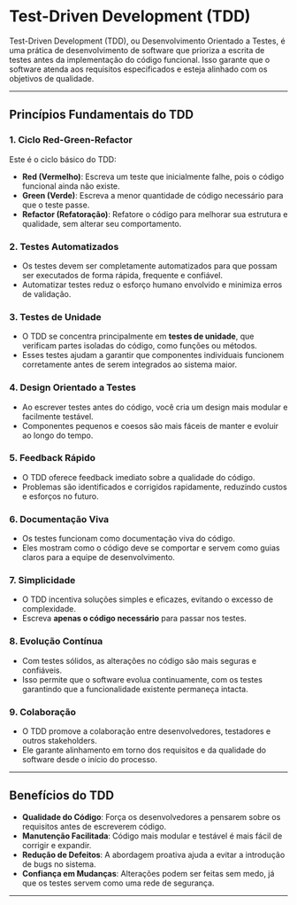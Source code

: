 # **Test-Driven Development (TDD)**

Test-Driven Development (TDD), ou Desenvolvimento Orientado a Testes, é uma prática de desenvolvimento de software que prioriza a escrita de testes antes da implementação do código funcional. Isso garante que o software atenda aos requisitos especificados e esteja alinhado com os objetivos de qualidade.

---

## **Princípios Fundamentais do TDD**

### 1. **Ciclo Red-Green-Refactor**

Este é o ciclo básico do TDD:

- **Red (Vermelho)**: Escreva um teste que inicialmente falhe, pois o código funcional ainda não existe.
- **Green (Verde)**: Escreva a menor quantidade de código necessário para que o teste passe.
- **Refactor (Refatoração)**: Refatore o código para melhorar sua estrutura e qualidade, sem alterar seu comportamento.

### 2. **Testes Automatizados**

- Os testes devem ser completamente automatizados para que possam ser executados de forma rápida, frequente e confiável.
- Automatizar testes reduz o esforço humano envolvido e minimiza erros de validação.

### 3. **Testes de Unidade**

- O TDD se concentra principalmente em **testes de unidade**, que verificam partes isoladas do código, como funções ou métodos.
- Esses testes ajudam a garantir que componentes individuais funcionem corretamente antes de serem integrados ao sistema maior.

### 4. **Design Orientado a Testes**

- Ao escrever testes antes do código, você cria um design mais modular e facilmente testável.
- Componentes pequenos e coesos são mais fáceis de manter e evoluir ao longo do tempo.

### 5. **Feedback Rápido**

- O TDD oferece feedback imediato sobre a qualidade do código.
- Problemas são identificados e corrigidos rapidamente, reduzindo custos e esforços no futuro.

### 6. **Documentação Viva**

- Os testes funcionam como documentação viva do código.
- Eles mostram como o código deve se comportar e servem como guias claros para a equipe de desenvolvimento.

### 7. **Simplicidade**

- O TDD incentiva soluções simples e eficazes, evitando o excesso de complexidade.
- Escreva **apenas o código necessário** para passar nos testes.

### 8. **Evolução Contínua**

- Com testes sólidos, as alterações no código são mais seguras e confiáveis.
- Isso permite que o software evolua continuamente, com os testes garantindo que a funcionalidade existente permaneça intacta.

### 9. **Colaboração**

- O TDD promove a colaboração entre desenvolvedores, testadores e outros stakeholders.
- Ele garante alinhamento em torno dos requisitos e da qualidade do software desde o início do processo.

---

## **Benefícios do TDD**

- **Qualidade do Código**: Força os desenvolvedores a pensarem sobre os requisitos antes de escreverem código.
- **Manutenção Facilitada**: Código mais modular e testável é mais fácil de corrigir e expandir.
- **Redução de Defeitos**: A abordagem proativa ajuda a evitar a introdução de bugs no sistema.
- **Confiança em Mudanças**: Alterações podem ser feitas sem medo, já que os testes servem como uma rede de segurança.

---
